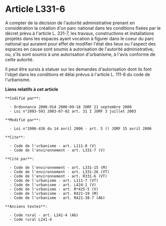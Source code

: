 # Article L331-6

A compter de la décision de l'autorité administrative prenant en considération la création d'un parc national dans les
conditions fixées par le décret prévu à l'article L. 331-7, les travaux, constructions et installations projetés dans les
espaces ayant vocation à figurer dans le coeur du parc national qui auraient pour effet de modifier l'état des lieux ou
l'aspect des espaces en cause sont soumis à autorisation de l'autorité administrative, ou, s'ils sont soumis à une
autorisation d'urbanisme, à l'avis conforme de cette autorité. 

Il peut être sursis à statuer sur les demandes d'autorisation dont ils font l'objet dans les conditions et délai prévus à
l'article L. 111-8 du code de l'urbanisme.

**Liens relatifs à cet article**

	**Codifié par**:

	  - Ordonnance 2000-914 2000-09-18 JORF 21 septembre 2000
	  - Loi n°2003-591 2003-07-02 art. 31 I JORF 3 juillet 2003

	**Modifié par**:

	  - Loi n°2006-436 du 14 avril 2006 - art. 5 () JORF 15 avril 2006

	**Cite**:

	  - Code de l'urbanisme - art. L111-8 (V)
	  - Code de l'environnement - art. L331-7 (V)

	**Cité par**:

	  - Code de l'environnement - art. L331-15 (M)
	  - Code de l'environnement - art. L331-26 (VT)
	  - Code de l'environnement - art. R331-6 (VT)
	  - Code de l'urbanisme - art. L111-7 (VT)
	  - Code de l'urbanisme - art. L424-1 (V)
	  - Code de l'urbanisme - art. R*425-5 (V)
	  - Code de l'urbanisme - art. R421-19 (M)
	  - Code de l'urbanisme - art. R421-38-7 (Ab)

	**Anciens textes**:

	  - Code rural - art. L241-4 (Ab)
	  - Code rural L241-4
